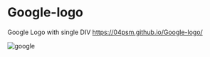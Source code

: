 # Google-logo
Google Logo with single DIV
https://04psm.github.io/Google-logo/

![google](https://user-images.githubusercontent.com/66555692/87237408-93b8b580-c413-11ea-8326-74ca7da3ce79.png)
